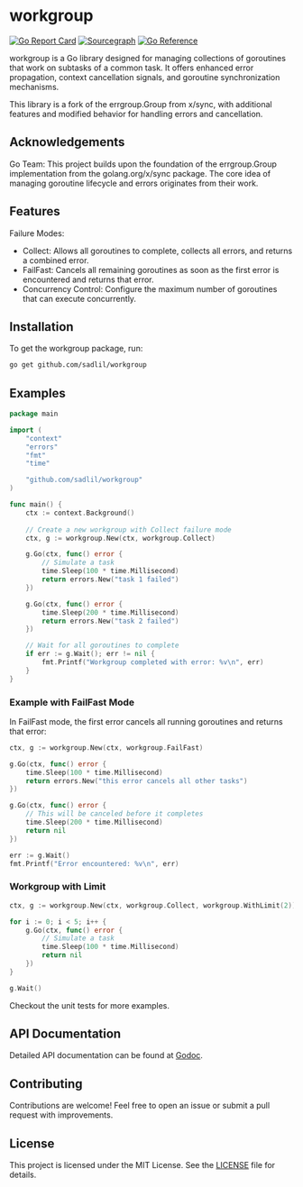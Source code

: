 # workgroup

[![Go Report Card](https://goreportcard.com/badge/github.com/sadlil/workgroup)](https://goreportcard.com/report/github.com/sadlil/workgroup)
[![Sourcegraph](https://sourcegraph.com/github.com/sadlil/workgroup/-/badge.svg)](https://sourcegraph.com/github.com/sadlil/workgroup?badge)
[![Go Reference](https://pkg.go.dev/badge/github.com/sadlil/workgroup.svg)](https://pkg.go.dev/github.com/sadlil/workgroup)


workgroup is a Go library designed for managing collections of goroutines that work on subtasks of a common task. It offers enhanced error propagation, context cancellation signals, and goroutine synchronization mechanisms.

This library is a fork of the errgroup.Group from x/sync, with additional features and modified behavior for handling errors and cancellation.

## Acknowledgements

Go Team: This project builds upon the foundation of the errgroup.Group implementation from the golang.org/x/sync package. The core idea of managing goroutine lifecycle and errors originates from their work.

## Features

Failure Modes:

- Collect: Allows all goroutines to complete, collects all errors, and returns a combined error.
- FailFast: Cancels all remaining goroutines as soon as the first error is encountered and returns that error.
- Concurrency Control: Configure the maximum number of goroutines that can execute concurrently.

## Installation

To get the workgroup package, run:

```bash
go get github.com/sadlil/workgroup
```

## Examples

```go
package main

import (
    "context"
    "errors"
    "fmt"
    "time"

    "github.com/sadlil/workgroup"
)

func main() {
    ctx := context.Background()
    
    // Create a new workgroup with Collect failure mode
    ctx, g := workgroup.New(ctx, workgroup.Collect)

    g.Go(ctx, func() error {
        // Simulate a task
        time.Sleep(100 * time.Millisecond)
        return errors.New("task 1 failed")
    })

    g.Go(ctx, func() error {
        time.Sleep(200 * time.Millisecond)
        return errors.New("task 2 failed")
    })

    // Wait for all goroutines to complete
    if err := g.Wait(); err != nil {
        fmt.Printf("Workgroup completed with error: %v\n", err)
    }
}
```

### Example with FailFast Mode

In FailFast mode, the first error cancels all running goroutines and returns that error:

```go
ctx, g := workgroup.New(ctx, workgroup.FailFast)

g.Go(ctx, func() error {
    time.Sleep(100 * time.Millisecond)
    return errors.New("this error cancels all other tasks")
})

g.Go(ctx, func() error {
    // This will be canceled before it completes
    time.Sleep(200 * time.Millisecond)
    return nil
})

err := g.Wait()
fmt.Printf("Error encountered: %v\n", err)
```

### Workgroup with Limit

```go
ctx, g := workgroup.New(ctx, workgroup.Collect, workgroup.WithLimit(2))

for i := 0; i < 5; i++ {
    g.Go(ctx, func() error {
        // Simulate a task
        time.Sleep(100 * time.Millisecond)
        return nil
    })
}

g.Wait()
```

Checkout the unit tests for more examples.

## API Documentation

Detailed API documentation can be found at [Godoc](https://pkg.go.dev/github.com/sadlil/workgroup).

## Contributing

Contributions are welcome! Feel free to open an issue or submit a pull request with improvements.

## License

This project is licensed under the MIT License. See the [LICENSE](LICENSE) file for details.
